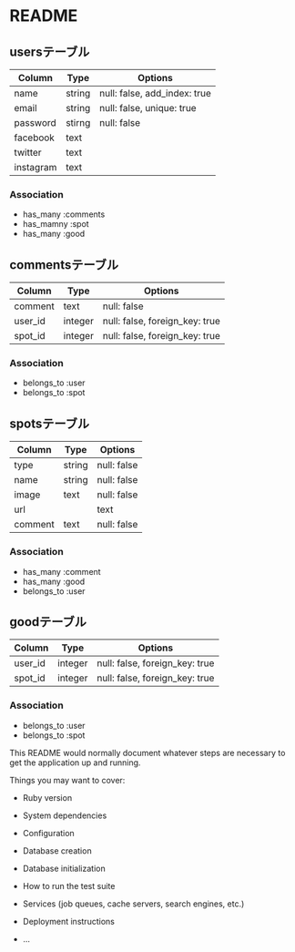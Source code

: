 # README
## usersテーブル
|Column|Type|Options|
|------|----|-------|
|name|string|null: false, add_index: true|
|email|string|null: false, unique: true|
|password|stirng|null: false|
|facebook|text|
|twitter|text|
|instagram|text|
### Association
- has_many :comments
- has_mamny :spot
- has_many :good

## commentsテーブル
|Column|Type|Options|
|------|----|-------|
|comment|text|null: false|
|user_id|integer|null: false, foreign_key: true|
|spot_id|integer|null: false, foreign_key: true|
### Association
- belongs_to :user
- belongs_to :spot

## spotsテーブル
|Column|Type|Options|
|------|----|-------|
|type|string|null: false|
|name|string|null: false|
|image|text|null: false|
|url||text|
|comment|text|null: false|
### Association
- has_many :comment
- has_many :good
- belongs_to :user

## goodテーブル
|Column|Type|Options|
|------|----|-------|
|user_id|integer|null: false, foreign_key: true|
|spot_id|integer|null: false, foreign_key: true|
### Association
- belongs_to :user
- belongs_to :spot

This README would normally document whatever steps are necessary to get the
application up and running.

Things you may want to cover:

* Ruby version

* System dependencies

* Configuration

* Database creation

* Database initialization

* How to run the test suite

* Services (job queues, cache servers, search engines, etc.)

* Deployment instructions

* ...
